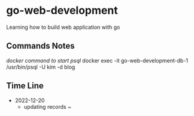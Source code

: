 # go-web-development

Learning how to build web application with go

## Commands Notes

_docker command to start psql_
docker exec -it go-web-development-db-1 /usr/bin/psql -U kim -d blog

## Time Line

- 2022-12-20
  - updating records ~
